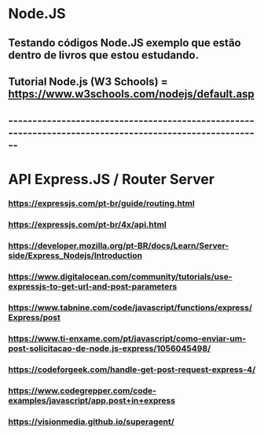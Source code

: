 # Node.JS

## Testando códigos Node.JS exemplo que estão dentro de livros que estou estudando.

## Tutorial Node.js (W3 Schools) = https://www.w3schools.com/nodejs/default.asp

## --------------------------------------------------------------------------------------------------------

# API Express.JS / Router Server

### https://expressjs.com/pt-br/guide/routing.html

### https://expressjs.com/pt-br/4x/api.html

### https://developer.mozilla.org/pt-BR/docs/Learn/Server-side/Express_Nodejs/Introduction

### https://www.digitalocean.com/community/tutorials/use-expressjs-to-get-url-and-post-parameters

### https://www.tabnine.com/code/javascript/functions/express/Express/post

### https://www.ti-enxame.com/pt/javascript/como-enviar-um-post-solicitacao-de-node.js-express/1056045498/

### https://codeforgeek.com/handle-get-post-request-express-4/

### https://www.codegrepper.com/code-examples/javascript/app.post+in+express

### https://visionmedia.github.io/superagent/
